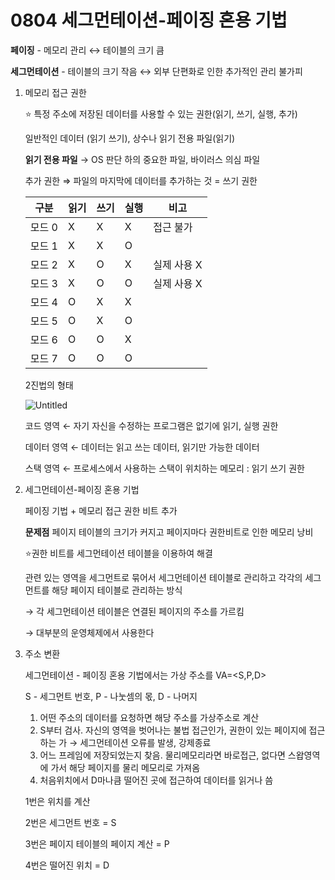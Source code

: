 # 0804  세그먼테이션-페이징 혼용 기법

**페이징** - 메모리 관리 ↔ 테이블의 크기 큼

**세그먼테이션** - 테이블의 크기 작음 ↔ 외부 단편화로 인한 추가적인 관리 불가피

1. 메모리 접근 권한
    
    ⭐ 특정 주소에 저장된 데이터를 사용할 수 있는 권한(읽기, 쓰기, 실행, 추가)
    
    일반적인 데이터 (읽기 쓰기), 상수나 읽기 전용 파일(읽기)
    
    **읽기 전용 파일** → OS 판단 하의 중요한 파일, 바이러스 의심 파일
    
    추가 권한 ⇒ 파일의 마지막에 데이터를 추가하는 것 = 쓰기 권한
    
    | 구분 | 읽기 | 쓰기 | 실행 | 비고 |
    | --- | --- | --- | --- | --- |
    | 모드 0 | X | X | X | 접근 불가 |
    | 모드 1 | X | X | O |  |
    | 모드 2 | X | O | X | 실제 사용 X |
    | 모드 3 | X | O | O | 실제 사용 X |
    | 모드 4 | O | X | X |  |
    | 모드 5 | O | X | O |  |
    | 모드 6 | O | O | X |  |
    | 모드 7 | O | O | O |  |
    
    2진법의 형태
    
    ![Untitled](https://s3-us-west-2.amazonaws.com/secure.notion-static.com/b5639f32-4993-460e-a8c9-a07d18798432/Untitled.png)
    
    코드 영역 ← 자기 자신을 수정하는 프로그램은 없기에 읽기, 실행 권한
    
    데이터 영역 ← 데이터는 읽고 쓰는 데이터, 읽기만 가능한 데이터
    
    스택 영역 ← 프로세스에서 사용하는 스택이 위치하는 메모리 : 읽기 쓰기 권한
    
2. 세그먼테이션-페이징 혼용 기법
    
    페이징 기법 + 메모리 접근 권한 비트 추가
    
    **문제점** 페이지 테이블의 크기가 커지고 페이지마다 권한비트로 인한 메모리 낭비
    
    ⭐권한 비트를 세그먼테이션 테이블을 이용하여 해결
    
    관련 있는 영역을 세그먼트로 묶어서 세그먼테이션 테이블로 관리하고 각각의 세그먼트를 해당 페이지 테이블로 관리하는 방식
    
    → 각 세그먼테이션 테이블은 연결된 페이지의 주소를 가르킴
    
    → 대부분의 운영체제에서 사용한다
    
3. 주소 변환
    
    세그먼테이션 - 페이징 혼용 기법에서는 가상 주소를 VA=<S,P,D>
    
    S - 세그먼트 번호, P - 나눗셈의 몫, D - 나머지
    
    1. 어떤 주소의 데이터를 요청하면 해당 주소를 가상주소로 계산
    2. S부터 검사. 자신의 영역을 벗어나는 불법 접근인가, 권한이 있는 페이지에 접근하는 가 → 세그먼테이션 오류를 발생, 강제종료
    3. 어느 프레임에 저장되었는지 찾음. 물리메모리라면 바로접근, 없다면 스왑영역에 가서 해당 페이지를 물리 메모리로 가져옴
    4. 처음위치에서 D마나큼 떨어진 곳에 접근하여 데이터를 읽거나 씀
    
    1번은 위치를 계산
    
    2번은 세그먼트 번호 = S
    
    3번은 페이지 테이블의 페이지 계산 = P
    
    4번은 떨어진 위치 = D